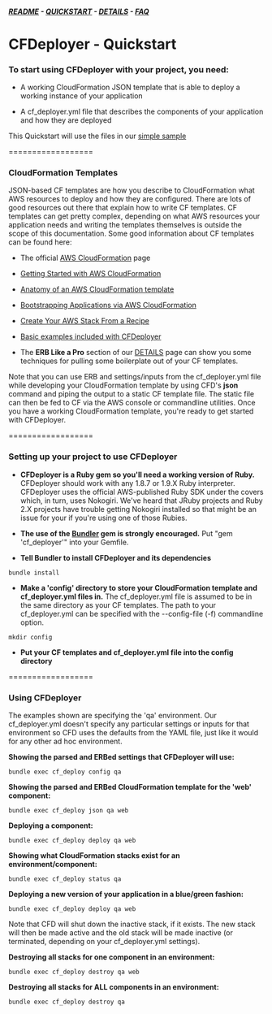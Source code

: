 ##### [README](README.md) - [QUICKSTART](QUICKSTART.md) - [DETAILS](DETAILS.md) - [FAQ](FAQ.md)

CFDeployer - Quickstart
======================

### To start using CFDeployer with your project, you need:

* A working CloudFormation JSON template that is able to deploy a working instance of your application

* A cf_deployer.yml file that describes the components of your application and how they are deployed

This Quickstart will use the files in our [simple sample](samples/simple)

==================
### CloudFormation Templates

JSON-based CF templates are how you describe to CloudFormation what AWS resources to deploy and how they are configured.  There are lots of good resources out there that explain how to write CF templates.  CF templates can get pretty complex, depending on what AWS resources your application needs and writing the templates themselves is outside the scope of this documentation.  Some good information about CF templates can be found here:

* The official [AWS CloudFormation](http://aws.amazon.com/cloudformation/) page

* [Getting Started with AWS CloudFormation](http://docs.aws.amazon.com/AWSCloudFormation/latest/UserGuide/GettingStarted.html)

* [Anatomy of an AWS CloudFormation template](http://www.techrepublic.com/blog/the-enterprise-cloud/anatomy-of-an-aws-cloudformation-template/6117/)

* [Bootstrapping Applications via AWS CloudFormation](https://s3.amazonaws.com/cloudformation-examples/BoostrappingApplicationsWithAWSCloudFormation.pdf)

* [Create Your AWS Stack From a Recipe](http://aws.typepad.com/aws/2011/02/cloudformation-create-your-aws-stack-from-a-recipe.html)

* [Basic examples included with CFDeployer](samples/)

* The **ERB Like a Pro** section of our [DETAILS](DETAILS.md) page can show you some techniques for pulling some boilerplate out of your CF templates.

Note that you can use ERB and settings/inputs from the cf_deployer.yml file while developing your CloudFormation template by using CFD's **json** command and piping the output to a static CF template file.  The static file can then be fed to CF via the AWS console or commandline utilities.  Once you have a working CloudFormation template, you're ready to get started with CFDeployer.


==================
### Setting up your project to use CFDeployer

* **CFDeployer is a Ruby gem so you'll need a working version of Ruby.**  CFDeployer should work with any 1.8.7 or 1.9.X Ruby interpreter.  CFDeployer uses the official AWS-published Ruby SDK under the covers which, in turn, uses Nokogiri.  We've heard that JRuby projects and Ruby 2.X projects have trouble getting Nokogiri installed so that might be an issue for your if you're using one of those Rubies.

* **The use of the [Bundler](http://bundler.io/) gem is strongly encouraged.**  Put "gem 'cf_deployer'" into your Gemfile.

* **Tell Bundler to install CFDeployer and its dependencies**
```shell
bundle install
```

* **Make a 'config' directory to store your CloudFormation template and cf_deployer.yml files in.**  The cf_deployer.yml file is assumed to be in the same directory as your CF templates.  The path to your cf_deployer.yml can be specified with the --config-file (-f) commandline option.
```shell
mkdir config
```

* **Put your CF templates and cf_deployer.yml file into the config directory**


==================
### Using CFDeployer

The examples shown are specifying the 'qa' environment.  Our cf_deployer.yml doesn't specify any particular settings or inputs for that environment so CFD uses the defaults from the YAML file, just like it would for any other ad hoc environment.

**Showing the parsed and ERBed settings that CFDeployer will use:**
```shell
bundle exec cf_deploy config qa
```

**Showing the parsed and ERBed CloudFormation template for the 'web' component:**
```shell
bundle exec cf_deploy json qa web
```

**Deploying a component:**
```shell
bundle exec cf_deploy deploy qa web
```

**Showing what CloudFormation stacks exist for an environment/component:**
```shell
bundle exec cf_deploy status qa
```

**Deploying a new version of your application in a blue/green fashion:**
```shell
bundle exec cf_deploy deploy qa web
```
Note that CFD will shut down the inactive stack, if it exists.  The new stack will then be made active and the old stack will be made inactive (or terminated, depending on your cf_deployer.yml settings).

**Destroying all stacks for one component in an environment:**
```shell
bundle exec cf_deploy destroy qa web
```

**Destroying all stacks for ALL components in an environment:**
```shell
bundle exec cf_deploy destroy qa
```


